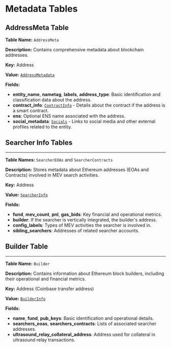 # Metadata Tables

## AddressMeta Table

**Table Name:** `AddressMeta`

**Description:** Contains comprehensive metadata about blockchain addresses.

**Key:** Address

**Value:** [`AddressMetadata`](https://github.com/SorellaLabs/brontes/blob/e9935b20922ffcef21471de888dc9d695bc2bd03/crates/brontes-types/src/db/address_metadata.rs#L15)

**Fields:**

- **entity_name**, **nametag**, **labels**, **address_type**: Basic identification and classification data about the address.
- **contract_info**: [`ContractInfo`](https://github.com/SorellaLabs/brontes/blob/e9935b20922ffcef21471de888dc9d695bc2bd03/crates/brontes-types/src/db/address_metadata.rs#L209) - Details about the contract if the address is a smart contract.
- **ens**: Optional ENS name associated with the address.
- **social_metadata**: [`Socials`](https://github.com/SorellaLabs/brontes/blob/e9935b20922ffcef21471de888dc9d695bc2bd03/crates/brontes-types/src/db/address_metadata.rs#L234) - Links to social media and other external profiles related to the entity.

## Searcher Info Tables

---

**Table Names:** `SearcherEOAs` and `SearcherContracts`

**Description:** Stores metadata about Ethereum addresses (EOAs and Contracts) involved in MEV search activities.

**Key:** Address

**Value:** [`SearcherInfo`](https://github.com/SorellaLabs/brontes/blob/e9935b20922ffcef21471de888dc9d695bc2bd03/crates/brontes-types/src/db/searcher.rs#L21)

**Fields:**

- **fund**, **mev_count**, **pnl**, **gas_bids**: Key financial and operational metrics.
- **builder**: If the searcher is vertically integrated, the builder's address.
- **config_labels**: Types of MEV activities the searcher is involved in.
- **sibling_searchers**: Addresses of related searcher accounts.

## Builder Table

---

**Table Name:** `Builder`

**Description:** Contains information about Ethereum block builders, including their operational and financial metrics.

**Key:** Address (Coinbase transfer address)

**Value:** [`BuilderInfo`](https://github.com/SorellaLabs/brontes/blob/e9935b20922ffcef21471de888dc9d695bc2bd03/crates/brontes-types/src/db/builder.rs#L21)

**Fields:**

- **name**, **fund**, **pub_keys**: Basic identification and operational details.
- **searchers_eoas**, **searchers_contracts**: Lists of associated searcher addresses.
- **ultrasound_relay_collateral_address**: Address used for collateral in ultrasound relay transactions.
